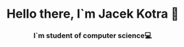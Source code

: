 <h1 align="center">Hello there, I`m Jacek Kotra 👋</h1>
<h3 align="center";">I`m student of computer science💻</br>

<!--
**jacekk024/jacekk024** is a ✨ _special_ ✨ repository because its `README.md` (this file) appears on your GitHub profile.

Here are some ideas to get you started:

- 🔭 I’m currently working on ...
- 🌱 I’m currently learning ...
- 👯 I’m looking to collaborate on ...
- 🤔 I’m looking for help with ...
- 💬 Ask me about ...
- 📫 How to reach me: ...
- 😄 Pronouns: ...
- ⚡ Fun fact: ...
-->
